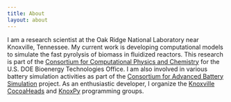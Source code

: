 ```yaml
---
title: About
layout: about
---
```


I am a research scientist at the Oak Ridge National Laboratory near Knoxville, Tennessee. My current work is developing computational models to simulate the fast pyrolysis of biomass in fluidized reactors. This research is part of the [Consortium for Computational Physics and Chemistry](http://cpcbiomass.org/) for the U.S. DOE Bioenergy Technologies Office. I am also involved in various battery simulation activities as part of the [Consortium for Advanced Battery Simulation](https://vibe.ornl.gov/) project. As an enthusiastic developer, I organize the [Knoxville CocoaHeads](http://knoxcocoa.org/) and [KnoxPy](http://knoxpy.org/) programming groups.
